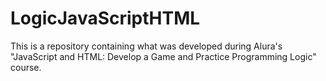 # LogicJavaScriptHTML
This is a repository containing what was developed during Alura's "JavaScript and HTML: Develop a Game and Practice Programming Logic" course.
